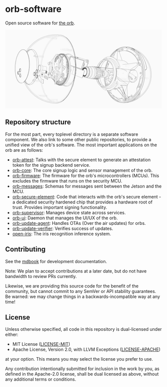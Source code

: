 # orb-software

Open source software for [the orb][inside-orb].

![A wireframe expansion of the orb][orb-wireframe]

## Repository structure

For the most part, every toplevel directory is a separate software component.
We also link to some other public repositories, to provide a unified view of
the orb's software. The most important applications on the orb are as follows:

- [orb-attest](orb-attest): Talks with the secure element to generate an
  attestation token for the signup backend service.
- [orb-core](https://github.com/worldcoin/orb-core): The core signup logic and
  sensor management of the orb.
- [orb-firmware](https://github.com/worldcoin/orb-firmware): The firmware for
  the orb's microcontrollers (MCUs). This excludes the firmware that runs on
  the security MCU.
- [orb-messages](https://github.com/worldcoin/orb-messages): Schemas for
  messages sent between the Jetson and the MCU.
- [orb-secure-element](https://github.com/worldcoin/orb-secure-element): Code
  that interacts with the orb's secure element - a dedicated security hardened
  chip that provides a hardware root of trust. Provides important signing
  functionality.
- [orb-supervisor](orb-supervisor): Manages device state across services.
- [orb-ui](orb-ui): Daemon that manages the UI/UX of the orb.
- [orb-update-agent](update-agent): Handles OTAs (Over the air updates) for orbs.
- [orb-update-verifier](update-verifier): Verifies success of updates.
- [open-iris](https://github.com/worldcoin/open-iris): The iris recognition
  inference system.

## Contributing

See the [mdbook][mdbook] for development documentation.

Note: We plan to accept contributions at a later date, but do not have
bandwidth to review PRs currently.

Likewise, we are providing this source code for the benefit of the community,
but cannot commit to any SemVer or API stability guarantees. Be warned: we may
change things in a backwards-incompatible way at any time!

## License

Unless otherwise specified, all code in this repository is dual-licensed under
either:

- MIT License ([LICENSE-MIT](LICENSE-MIT))
- Apache License, Version 2.0, with LLVM Exceptions
  ([LICENSE-APACHE](LICENSE-APACHE))

at your option. This means you may select the license you prefer to use.

Any contribution intentionally submitted for inclusion in the work by you, as
defined in the Apache-2.0 license, shall be dual licensed as above, without any
additional terms or conditions.

[inside-orb]: https://worldcoin.org/blog/engineering/opening-orb-look-inside-worldcoin-biometric-imaging-device
[mdbook]: https://worldcoin.github.io/orb-software
[orb-wireframe]: docs/src/orb-wireframe.png
